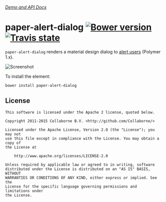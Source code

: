 _[Demo and API Docs](http://collaborne.github.io/paper-alert-dialog)_

paper-alert-dialog [![Bower version](https://badge.fury.io/bo/paper-alert-dialog.svg)](http://badge.fury.io/bo/paper-alert-dialog) [![Travis state](https://travis-ci.org/Collaborne/paper-alert-dialog.svg?branch=master)](https://travis-ci.org/Collaborne/paper-alert-dialog)
=========

`paper-alert-dialog` renders a material design dialog to [alert users](http://www.google.es/design/spec/components/dialogs.html#dialogs-alerts) (Polymer 1.x).

![Screenshot](/doc/screenshot.png "Screenshot")

To install the element:

`bower install paper-alert-dialog`

## License

    This software is licensed under the Apache 2 license, quoted below.

    Copyright 2011-2015 Collaborne B.V. <http://github.com/Collaborne/>

    Licensed under the Apache License, Version 2.0 (the "License"); you may not
    use this file except in compliance with the License. You may obtain a copy of
    the License at

        http://www.apache.org/licenses/LICENSE-2.0

    Unless required by applicable law or agreed to in writing, software
    distributed under the License is distributed on an "AS IS" BASIS, WITHOUT
    WARRANTIES OR CONDITIONS OF ANY KIND, either express or implied. See the
    License for the specific language governing permissions and limitations under
    the License.

